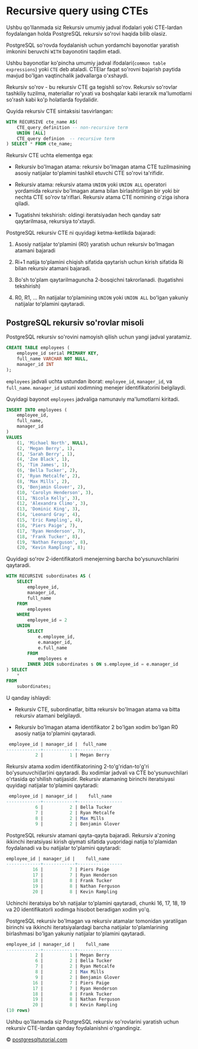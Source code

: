 # Recursive query using CTEs

Ushbu qo'llanmada siz Rekursiv umumiy jadval ifodalari yoki CTE-lardan foydalangan holda PostgreSQL rekursiv so'rovi haqida bilib olasiz.

PostgreSQL so'rovda foydalanish uchun yordamchi bayonotlar yaratish imkonini beruvchi `WITH` bayonotini taqdim etadi.

Ushbu bayonotlar ko'pincha umumiy jadval ifodalari(`common table expressions`) yoki `CTE` deb ataladi. CTElar faqat so'rovni bajarish paytida mavjud bo'lgan vaqtinchalik jadvallarga o'xshaydi.

Rekursiv so'rov - bu rekursiv CTE ga tegishli so'rov. Rekursiv so'rovlar tashkiliy tuzilma, materiallar ro'yxati va boshqalar kabi ierarxik ma'lumotlarni so'rash kabi ko'p holatlarda foydalidir.

Quyida rekursiv CTE sintaksisi tasvirlangan:

```sql
WITH RECURSIVE cte_name AS(
    CTE_query_definition -- non-recursive term
    UNION [ALL]
    CTE_query definion  -- recursive term
) SELECT * FROM cte_name;
```

Rekursiv CTE uchta elementga ega:

* Rekursiv bo'lmagan atama: rekursiv bo'lmagan atama CTE tuzilmasining asosiy natijalar to'plamini tashkil etuvchi CTE so'rovi ta'rifidir.

* Rekursiv atama: rekursiv atama `UNION` yoki `UNION ALL` operatori yordamida rekursiv bo'lmagan atama bilan birlashtirilgan bir yoki bir nechta CTE so'rov ta'riflari. Rekursiv atama CTE nomining o'ziga ishora qiladi.

* Tugatishni tekshirish: oldingi iteratsiyadan hech qanday satr qaytarilmasa, rekursiya to'xtaydi.

PostgreSQL rekursiv CTE ni quyidagi ketma-ketlikda bajaradi:

1. Asosiy natijalar toʻplamini (R0) yaratish uchun rekursiv boʻlmagan atamani bajaradi

2. Ri+1 natija toʻplamini chiqish sifatida qaytarish uchun kirish sifatida Ri bilan rekursiv atamani bajaradi.

3. Bo'sh to'plam qaytarilmaguncha 2-bosqichni takrorlanadi. (tugatishni tekshirish)

4. R0, R1, … Rn natijalar toʻplamining `UNION` yoki `UNION ALL` boʻlgan yakuniy natijalar toʻplamini qaytaradi.

## PostgreSQL rekursiv so'rovlar misoli

PostgreSQL rekursiv so'rovini namoyish qilish uchun yangi jadval yaratamiz.

```sql
CREATE TABLE employees (
	employee_id serial PRIMARY KEY,
	full_name VARCHAR NOT NULL,
	manager_id INT
);
```

`employees` jadvali uchta ustundan iborat: `employee_id`, `manager_id`, va `full_name`. `manager_id` ustuni xodimning menejer identifikatorini belgilaydi.

Quyidagi bayonot `employees` jadvaliga namunaviy ma'lumotlarni kiritadi.

```sql
INSERT INTO employees (
	employee_id,
	full_name,
	manager_id
)
VALUES
	(1, 'Michael North', NULL),
	(2, 'Megan Berry', 1),
	(3, 'Sarah Berry', 1),
	(4, 'Zoe Black', 1),
	(5, 'Tim James', 1),
	(6, 'Bella Tucker', 2),
	(7, 'Ryan Metcalfe', 2),
	(8, 'Max Mills', 2),
	(9, 'Benjamin Glover', 2),
	(10, 'Carolyn Henderson', 3),
	(11, 'Nicola Kelly', 3),
	(12, 'Alexandra Climo', 3),
	(13, 'Dominic King', 3),
	(14, 'Leonard Gray', 4),
	(15, 'Eric Rampling', 4),
	(16, 'Piers Paige', 7),
	(17, 'Ryan Henderson', 7),
	(18, 'Frank Tucker', 8),
	(19, 'Nathan Ferguson', 8),
	(20, 'Kevin Rampling', 8);
```

Quyidagi soʻrov 2-identifikatorli menejerning barcha boʻysunuvchilarini qaytaradi.


```sql
WITH RECURSIVE subordinates AS (
	SELECT
		employee_id,
		manager_id,
		full_name
	FROM
		employees
	WHERE
		employee_id = 2
	UNION
		SELECT
			e.employee_id,
			e.manager_id,
			e.full_name
		FROM
			employees e
		INNER JOIN subordinates s ON s.employee_id = e.manager_id
) SELECT
	*
FROM
	subordinates;
```

U qanday ishlaydi:
* Rekursiv CTE, subordinatlar, bitta rekursiv bo'lmagan atama va bitta rekursiv atamani belgilaydi.

* Rekursiv bo'lmagan atama identifikator 2 bo'lgan xodim bo'lgan R0 asosiy natija to'plamini qaytaradi.

```sql
 employee_id | manager_id |  full_name
-------------+------------+-------------
           2 |          1 | Megan Berry
```

Rekursiv atama xodim identifikatorining 2-to'g'ridan-to'g'ri bo'ysunuvchi(lar)ini qaytaradi. Bu xodimlar jadvali va CTE bo'ysunuvchilari o'rtasida qo'shilish natijasidir. Rekursiv atamaning birinchi iteratsiyasi quyidagi natijalar to'plamini qaytaradi:

```sql
 employee_id | manager_id |    full_name
-------------+------------+-----------------
           6 |          2 | Bella Tucker
           7 |          2 | Ryan Metcalfe
           8 |          2 | Max Mills
           9 |          2 | Benjamin Glover
```

PostgreSQL rekursiv atamani qayta-qayta bajaradi. Rekursiv a'zoning ikkinchi iteratsiyasi kirish qiymati sifatida yuqoridagi natija to'plamidan foydalanadi va bu natijalar to'plamini qaytaradi:

```sql
employee_id | manager_id |    full_name
-------------+------------+-----------------
          16 |          7 | Piers Paige
          17 |          7 | Ryan Henderson
          18 |          8 | Frank Tucker
          19 |          8 | Nathan Ferguson
          20 |          8 | Kevin Rampling
```

Uchinchi iteratsiya bo'sh natijalar to'plamini qaytaradi, chunki 16, 17, 18, 19 va 20 identifikatorli xodimga hisobot beradigan xodim yo'q.

PostgreSQL rekursiv bo'lmagan va rekursiv atamalar tomonidan yaratilgan birinchi va ikkinchi iteratsiyalardagi barcha natijalar to'plamlarining birlashmasi bo'lgan yakuniy natijalar to'plamini qaytaradi.

```sql
employee_id | manager_id |    full_name
-------------+------------+-----------------
           2 |          1 | Megan Berry
           6 |          2 | Bella Tucker
           7 |          2 | Ryan Metcalfe
           8 |          2 | Max Mills
           9 |          2 | Benjamin Glover
          16 |          7 | Piers Paige
          17 |          7 | Ryan Henderson
          18 |          8 | Frank Tucker
          19 |          8 | Nathan Ferguson
          20 |          8 | Kevin Rampling
(10 rows)
```

Ushbu qo'llanmada siz PostgreSQL rekursiv so'rovlarini yaratish uchun rekursiv CTE-lardan qanday foydalanishni o'rgandingiz.

© [postgresqltutorial.com](https://www.postgresqltutorial.com/postgresql-tutorial/postgresql-recursive-query/)